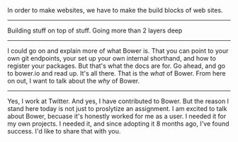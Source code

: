 In order to make websites, we have to make the build blocks of web sites.

---

Building stuff on top of stuff. Going more than 2 layers deep

---

I could go on and explain more of what Bower is. That you can point to your own git endpoints, your set up your own internal shorthand, and how to register your packages. But that's what the docs are for. Go ahead, and go to bower.io and read up. It's all there. That is the _what_ of Bower. From here on out, I want to talk about the _why_ of Bower.



---

Yes, I work at Twitter. And yes, I have contributed to Bower. But the reason I stand here today is not just to proslytize an assignment. I am excited to talk about Bower, becuase it's honestly worked for me as a user. I needed it for my own projects. I needed it, and since adopting it 8 months ago, I've found success. I'd like to share that with you.
